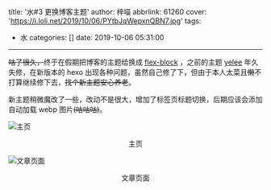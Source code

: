 title: '水#3 更换博客主题'
author: 梓喵
abbrlink: 61260
cover: 'https://i.loli.net/2019/10/06/PYtbJqWepxnQBN7.jpg'
tags:
  - 水
categories: []
date: 2019-10-06 05:31:00
---
~~咕了很久，~~终于在假期把博客的主题给换成 [flex-block](https://github.com/miiiku/flex-block) ，之前的主题 [yelee](https://github.com/MOxFIVE/hexo-theme-yelee) 年久失修，在新版本的 hexo 出现各种问题，虽然自己修了下，但由于本人太菜且~~懒~~不打算继续修下去，~~找个新主题安心养老~~。

新主题稍微魔改了一些，改动不是很大，增加了标签页标题切换，后期应该会添加自动加载 webp 图片~~(咕咕咕)~~。

![主页](https://i.loli.net/2019/10/06/t9Xs1CYiqN85jJQ.jpg)
<center>主页</center >

![文章页面](https://i.loli.net/2019/10/06/v7gRx8uktaZXWEd.jpg)
<center>文章页面</center >